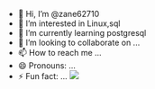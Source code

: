 - 👋 Hi, I’m @zane62710
- 👀 I’m interested in Linux,sql
- 🌱 I’m currently learning postgresql
- 💞️ I’m looking to collaborate on ...
- 📫 How to reach me ...
- 😄 Pronouns: ...
- ⚡ Fun fact: ...
![](https://github-readme-activity-graph.cyclic.app/graph?username=zane62710&theme=dracula)


<!---
zane62710/zane62710 is a ✨ special ✨ repository because its `README.md` (this file) appears on your GitHub profile.
You can click the Preview link to take a look at your changes.
--->
